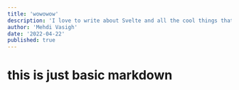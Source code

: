 ```yaml
---
title: 'wowowow'
description: 'I love to write about Svelte and all the cool things that you can build with it.'
author: 'Mehdi Vasigh'
date: '2022-04-22'
published: true
---
```


# this is just basic markdown
